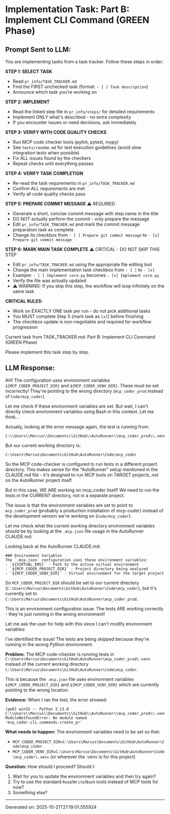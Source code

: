# Implementation Task: Part B: Implement CLI Command (GREEN Phase)

## Prompt Sent to LLM:
You are implementing tasks from a task tracker. Follow these steps in order:

**STEP 1: SELECT TASK**
- Read `pr_info/TASK_TRACKER.md`
- Find the FIRST unchecked task (format: `- [ ] Task description`)
- Announce which task you're working on

**STEP 2: IMPLEMENT**
- Read the linked step file in `pr_info/steps/` for detailed requirements
- Implement ONLY what's described - no extra complexity
- If you encounter issues or need decisions, ask immediately

**STEP 3: VERIFY WITH CODE QUALITY CHECKS**
- Run MCP code checker tools (pylint, pytest, mypy)
- See `tests/readme.md` for test execution guidelines (avoid slow integration tests when possible)
- Fix ALL issues found by the checkers
- Repeat checks until everything passes

**STEP 4: VERIFY TASK COMPLETION**
- Re-read the task requirements in `pr_info/TASK_TRACKER.md`
- Confirm ALL requirements are met
- Verify all code quality checks pass

**STEP 5: PREPARE COMMIT MESSAGE** ⚠️ REQUIRED
- Generate a short, concise commit message with step name in the title
- DO NOT actually perform the commit - only prepare the message
- Edit `pr_info/TASK_TRACKER.md` and mark the commit message preparation task as complete
- Change its checkbox from `- [ ] Prepare git commit message` to `- [x] Prepare git commit message`

**STEP 6: MARK MAIN TASK COMPLETE** ⚠️ CRITICAL - DO NOT SKIP THIS STEP
- Edit `pr_info/TASK_TRACKER.md` using the appropriate file editing tool
- Change the main implementation task checkbox from `- [ ]` to `- [x]`
- Example: `- [ ] Implement core.py` becomes `- [x] Implement core.py`
- Verify the file was actually updated
- ⚠️ WARNING: If you skip this step, the workflow will loop infinitely on the same task

**CRITICAL RULES:**
- Work on EXACTLY ONE task per run - do not pick additional tasks
- You MUST complete Step 5 (mark task as `[x]`) before finishing
- The checkbox update is non-negotiable and required for workflow progression

Current task from TASK_TRACKER.md: Part B: Implement CLI Command (GREEN Phase)

Please implement this task step by step.

## LLM Response:
AH! The configuration uses environment variables `${MCP_CODER_PROJECT_DIR}` and `${MCP_CODER_VENV_DIR}`. These must be set incorrectly! They're pointing to the wrong directory (`mcp_coder_prod` instead of `Code/mcp_coder`).

Let me check if these environment variables are set. But wait, I can't directly check environment variables using Bash in this context. Let me think...

Actually, looking at the error message again, the test is running from:
```
C:\\Users\\Marcus\\Documents\\GitHub\\AutoRunner\\mcp_coder_prod\\.venv
```

But our current working directory is:
```
C:\Users\Marcus\Documents\GitHub\AutoRunner\Code\mcp_coder
```

So the MCP code-checker is configured to run tests in a different project directory. This makes sense for the "AutoRunner" setup mentioned in the CLAUDE.md file - it's designed to run MCP tools on TARGET projects, not on the AutoRunner project itself.

But in this case, WE ARE working on mcp_coder itself! We need to run the tests in the CURRENT directory, not in a separate project.

The issue is that the environment variables are set to point to `mcp_coder_prod` (probably a production installation of mcp-coder) instead of the development version we're working on (`Code/mcp_coder`).

Let me check what the current working directory environment variables should be by looking at the `.mcp.json` file usage in the AutoRunner CLAUDE.md:

Looking back at the AutoRunner CLAUDE.md:
```
### Environment Variables
The `.mcp.json` configuration uses these environment variables:
- `${VIRTUAL_ENV}` - Path to the active virtual environment
- `${MCP_CODER_PROJECT_DIR}` - Project directory being analyzed
- `${MCP_CODER_VENV_DIR}` - Virtual environment for the target project
```

So `MCP_CODER_PROJECT_DIR` should be set to our current directory (`C:\Users\Marcus\Documents\GitHub\AutoRunner\Code\mcp_coder`), but it's currently set to `C:\Users\Marcus\Documents\GitHub\AutoRunner\mcp_coder_prod`.

This is an environment configuration issue. The tests ARE working correctly - they're just running in the wrong environment!

Let me ask the user for help with this since I can't modify environment variables:

I've identified the issue! The tests are being skipped because they're running in the wrong Python environment.

**Problem:** 
The MCP code-checker is running tests in `C:\Users\Marcus\Documents\GitHub\AutoRunner\mcp_coder_prod\.venv` instead of the current working directory `C:\Users\Marcus\Documents\GitHub\AutoRunner\Code\mcp_coder`.

This is because the `.mcp.json` file uses environment variables `${MCP_CODER_PROJECT_DIR}` and `${MCP_CODER_VENV_DIR}` which are currently pointing to the wrong location.

**Evidence:**
When I ran the test, the error showed:
```
[gw0] win32 -- Python 3.13.0 C:\\Users\\Marcus\\Documents\\GitHub\\AutoRunner\\mcp_coder_prod\\.venv\\Scripts\\python.exe
ModuleNotFoundError: No module named 'mcp_coder.cli.commands.create_pr'
```

**What needs to happen:**
The environment variables need to be set so that:
- `MCP_CODER_PROJECT_DIR=C:\Users\Marcus\Documents\GitHub\AutoRunner\Code\mcp_coder`
- `MCP_CODER_VENV_DIR=C:\Users\Marcus\Documents\GitHub\AutoRunner\Code\mcp_coder\.venv` (or wherever the .venv is for this project)

**Question:** How should I proceed? Should I:
1. Wait for you to update the environment variables and then try again?
2. Try to use the standard `Read`/`Write`/`Bash` tools instead of MCP tools for now?
3. Something else?

---
Generated on: 2025-10-21T21:19:01.555924